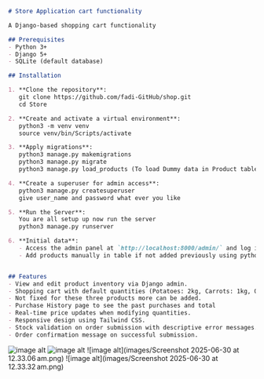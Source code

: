```markdown
# Store Application cart functionality

A Django-based shopping cart functionality

## Prerequisites
- Python 3+
- Django 5+
- SQLite (default database)

## Installation

1. **Clone the repository**:
   git clone https://github.com/fadi-GitHub/shop.git
   cd Store

2. **Create and activate a virtual environment**:
   python3 -m venv venv
   source venv/bin/Scripts/activate

3. **Apply migrations**:
   python3 manage.py makemigrations
   python3 manage.py migrate
   python3 manage.py load_products (To load Dummy data in Product table)

4. **Create a superuser for admin access**:
   python3 manage.py createsuperuser
   give user_name and password what ever you like

5. **Run the Server**:
   You are all setup up now run the server
   python3 manage.py runserver 

6. **Initial data**:
   - Access the admin panel at `http://localhost:8000/admin/` and log in using the crediantial set previously.
   - Add products manually in table if not added previously using python3 manage.py load_products


## Features
- View and edit product inventory via Django admin.
- Shopping cart with default quantities (Potatoes: 2kg, Carrots: 1kg, Onions: 1kg).
- Not fixed for these three products more can be added.
- Purchase History page to see the past purchases and total
- Real-time price updates when modifying quantities.
- Responsive design using Tailwind CSS.
- Stock validation on order submission with descriptive error messages.
- Order confirmation message on successful submission.


```
![image alt](https://github.com/fadi-GitHub/shop/blob/df184a8f516a4cb527e36025b80d171791f50abb/images/Screenshot%202025-06-30%20at%2012.32.00%E2%80%AFam.png)
![image alt](https://github.com/fadi-GitHub/shop/blob/87a61785139240eb35cb61bed838aa11f4ad2982/images/Screenshot%202025-06-30%20at%2012.32.40%E2%80%AFam.png)
![image alt](images/Screenshot 2025-06-30 at 12.33.06 am.png)
![image alt](images/Screenshot 2025-06-30 at 12.33.32 am.png)
